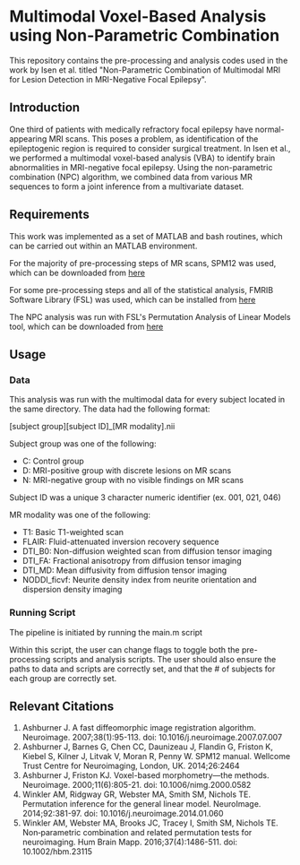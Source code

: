 # Multimodal Voxel-Based Analysis using Non-Parametric Combination

This repository contains the pre-processing and analysis codes used in the work by Isen et al. titled "Non-Parametric Combination of Multimodal MRI for Lesion Detection in MRI-Negative Focal Epilepsy".

## Introduction

One third of patients with medically refractory focal epilepsy have normal-appearing MRI scans. This poses a problem, as identification of the epileptogenic region is required to consider surgical treatment. In Isen et al., we performed a multimodal voxel-based analysis (VBA) to identify brain abnormalities in MRI-negative focal epilepsy. Using the non-parametric combination (NPC) algorithm, we combined data from various MR sequences to form a joint inference from a multivariate dataset.

## Requirements

This work was implemented as a set of MATLAB and bash routines, which can be carried out within an MATLAB environment.

For the majority of pre-processing steps of MR scans, SPM12 was used, which can be downloaded from [here](https://www.fil.ion.ucl.ac.uk/spm/software/download/)

For some pre-processing steps and all of the statistical analysis, FMRIB Software Library (FSL) was used, which can be installed from [here](https://fsl.fmrib.ox.ac.uk/fsl/fslwiki/FslInstallation)

The NPC analysis was run with FSL's Permutation Analysis of Linear Models tool, which can be downloaded from [here](https://fsl.fmrib.ox.ac.uk/fsl/fslwiki/PALM/UserGuide)


## Usage

### Data

This analysis was run with the multimodal data for every subject located in the same directory. The data had the following format:

[subject group][subject ID]_[MR modality].nii

Subject group was one of the following:

- C: Control group
- D: MRI-positive group with discrete lesions on MR scans
- N: MRI-negative group with no visible findings on MR scans

Subject ID was a unique 3 character numeric identifier (ex. 001, 021, 046)

MR modality was one of the following: 
- T1: Basic T1-weighted scan
- FLAIR: Fluid-attenuated inversion recovery sequence
- DTI_B0: Non-diffusion weighted scan from diffusion tensor imaging
- DTI_FA: Fractional anisotropy from diffusion tensor imaging
- DTI_MD: Mean diffusivity from diffusion tensor imaging
- NODDI_ficvf: Neurite density index from neurite orientation and dispersion density imaging

### Running Script

The pipeline is initiated by running the main.m script

Within this script, the user can change flags to toggle both the pre-processing scripts and analysis scripts. The user should also ensure the paths to data and scripts are correctly set, and that the # of subjects for each group are correctly set.

## Relevant Citations

1. Ashburner J. A fast diffeomorphic image registration algorithm. Neuroimage. 2007;38(1):95-113. doi: 10.1016/j.neuroimage.2007.07.007
2. Ashburner J, Barnes G, Chen CC, Daunizeau J, Flandin G, Friston K, Kiebel S, Kilner J, Litvak V, Moran R, Penny W. SPM12 manual. Wellcome Trust Centre for Neuroimaging, London, UK. 2014;26:2464
3. Ashburner J, Friston KJ. Voxel-based morphometry—the methods. Neuroimage. 2000;11(6):805-21. doi: 10.1006/nimg.2000.0582
4. Winkler AM, Ridgway GR, Webster MA, Smith SM, Nichols TE. Permutation inference for the general linear model. NeuroImage. 2014;92:381-97. doi: 10.1016/j.neuroimage.2014.01.060
5. Winkler AM, Webster MA, Brooks JC, Tracey I, Smith SM, Nichols TE. Non‐parametric combination and related permutation tests for neuroimaging. Hum Brain Mapp. 2016;37(4):1486-511. doi: 10.1002/hbm.23115